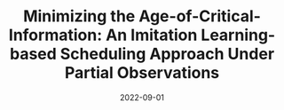 ---
title: "Minimizing the Age-of-Critical-Information: An Imitation Learning-based Scheduling Approach Under Partial Observations"
authors:
- Xiaojie Wang
- Zhaolong Ning
- Song Guo
- Miaowen Wen
- Vincent Poor

date: "2022-09-01"
doi: "10.1109/TMC.2021.3053136"

# Publication type.
# 1 = Conference paper; 2 = Journal article;
# 3 = Preprint Paper; 4 = Report; 5 = Book; 6 = Book section;
# 7 = Thesis; 8 = Patent
publication_types: ["2"]

# Publication name and optional abbreviated publication name.
publication: "*IEEE Transactions on Mobile Computing*"
publication_short: "TMC (CCF-A)"

url_pdf: https://ieeexplore.ieee.org/abstract/document/9332275
# url_code: ''
# url_dataset: ''
# url_poster: ''
# url_project: ''
# url_slides: ''
# url_video: ''

---